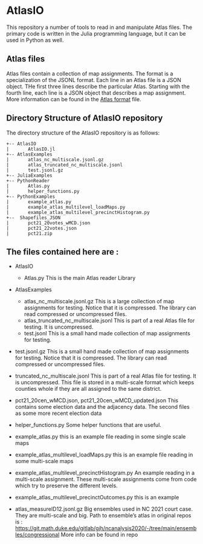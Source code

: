 # AtlasIO

This repository a number of tools to read in and manipulate Atlas files. The primary code is written in the Julia programming language, but it can be used in Python as well.

## Atlas files
    
Atlas files contain a collection of map assignments. The format is a specialization of the JSONL format. Each line in an Atlas file is a JSON object. THe first three lines describe the particular Atlas. Starting with the fourth line, each line is a JSON object that describes a map assignment. More information can be found in the [Atlas format](atlas_format.md) file.  

## Directory Structure of AtlasIO repository
The directory structure of the AtlasIO repository is as follows:

```
+-- AtlasIO
|       AtlasIO.jl
+-- AtlasExamples
|       atlas_nc_multiscale.jsonl.gz
|       atlas_truncated_nc_multiscale.jsonl
|       test.jsonl.gz
+-- JuliaExamples
+-- PythonReader
|       Atlas.py
|       helper_functions.py
+-- PythonExamples
|       example_atlas.py
|       example_atlas_multilevel_loadMaps.py
|       example_atlas_multilevel_precinctHistogram.py
+--  Shapefiles_JSON
|       pct21_20votes_wMCD.json
|       pct21_22votes.json
|       pct21.zip    
```
## The files contained here are : 
* AtlasIO
    - Atlas.py
        This is the main Atlas reader Library 
* AtlasExamples
    - atlas_nc_multiscale.jsonl.gz
        This is a large collection of map assignments for testing. Notice that it is compressed. The library can read compressed or uncompressed files.
    - atlas_truncated_nc_multiscale.jsonl
        This is part of a real Atlas file for testing. It is uncompressed. 
    - test.jsonl
        This is a small hand made collection of map assignments for testing. 
* test.jsonl.gz
    This is a small hand made collection of map assignments for testing. Notice that it is compressed. The library can read compressed or uncompressed files.

* truncated_nc_multiscale.jsonl
    This is part of a real Atlas file for testing. It is uncompressed. This file is stored in a multi-scale format which keeps counties whole if they are all assigned to the same district. 

* pct21_20cen_wMCD.json, pct21_20cen_wMCD_updated.json
    This contains some election data and the adjacency data. The second files as some more recent election data

* helper_functions.py 
    Some helper functions that are useful.

* example_atlas.py
    this is an example file reading in some single scale maps

* example_atlas_multilevel_loadMaps.py
    this is an example file reading in some multi-scale maps

* example_atlas_multilevel_precinctHistogram.py
    An example reading in a multi-scale assignment. These multi-scale assignments come from code which try to preserve the different levels.

* example_atlas_multilevel_precinctOutcomes.py
    this is an example 
    
* atlas_measureID12.jsonl.gz
    Big ensembles used in NC 2021 court case. They are multi-scale and big. Path to ensemble’s atlas in original repos is : 
        https://git.math.duke.edu/gitlab/gjh/ncanalysis2020/-/tree/main/ensembles/congressional More info can be found in repo


